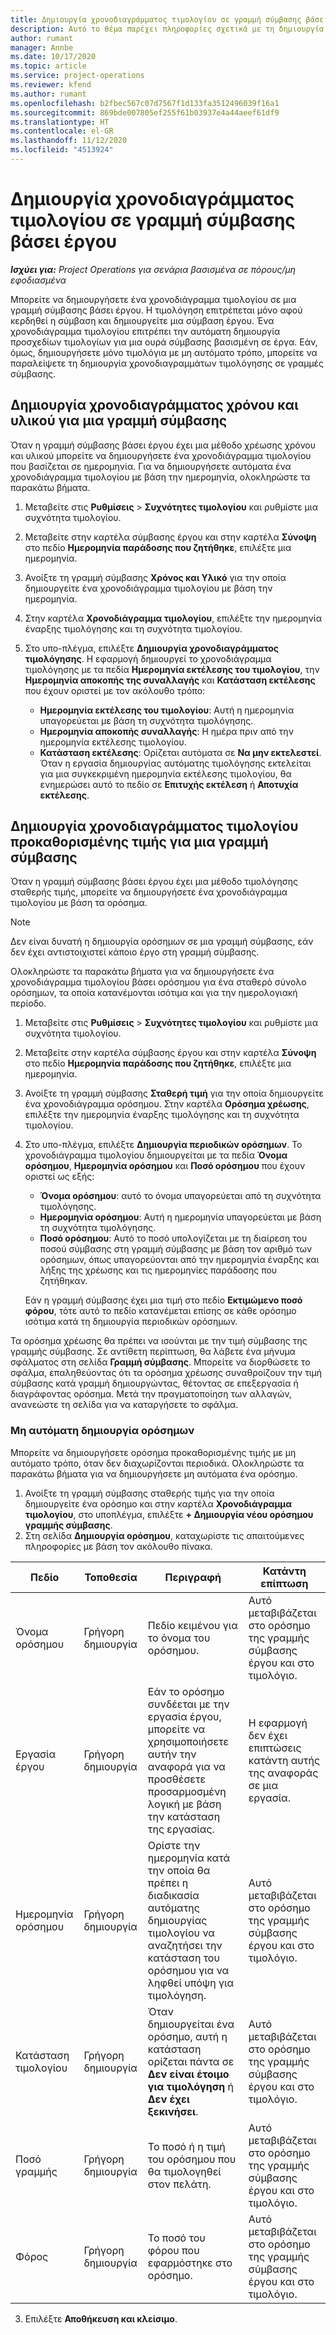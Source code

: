 ```yaml
---
title: Δημιουργία χρονοδιαγράμματος τιμολογίου σε γραμμή σύμβασης βάσει έργου
description: Αυτό το θέμα παρέχει πληροφορίες σχετικά με τη δημιουργία χρονοδιαγραμμάτων τιμολογίων και ορόσημων για γραμμές σύμβασης.
author: rumant
manager: Annbe
ms.date: 10/17/2020
ms.topic: article
ms.service: project-operations
ms.reviewer: kfend
ms.author: rumant
ms.openlocfilehash: b2fbec567c07d7567f1d133fa3512496039f16a1
ms.sourcegitcommit: 869bde007805ef255f61b03937e4a44aeef61df9
ms.translationtype: HT
ms.contentlocale: el-GR
ms.lasthandoff: 11/12/2020
ms.locfileid: "4513924"
---
```

# <a name="create-an-invoice-schedule-on-a-project-based-contract-line"></a>Δημιουργία χρονοδιαγράμματος τιμολογίου σε γραμμή σύμβασης βάσει έργου 

_**Ισχύει για:** Project Operations για σενάρια βασισμένα σε πόρους/μη εφοδιασμένα_

Μπορείτε να δημιουργήσετε ένα χρονοδιάγραμμα τιμολογίου σε μια γραμμή σύμβασης βάσει έργου. Η τιμολόγηση επιτρέπεται μόνο αφού κερδηθεί η σύμβαση και δημιουργείτε μια σύμβαση έργου. Ένα χρονοδιάγραμμα τιμολογίου επιτρέπει την αυτόματη δημιουργία προσχεδίων τιμολογίων για μια ουρά σύμβασης βασισμένη σε έργα. Εάν, όμως, δημιουργήσετε μόνο τιμολόγια με μη αυτόματο τρόπο, μπορείτε να παραλείψετε τη δημιουργία χρονοδιαγραμμάτων τιμολόγησης σε γραμμές σύμβασης.

## <a name="create-a-time-and-material-invoice-schedule-for-a-contract-line"></a>Δημιουργία χρονοδιαγράμματος χρόνου και υλικού για μια γραμμή σύμβασης

Όταν η γραμμή σύμβασης βάσει έργου έχει μια μέθοδο χρέωσης χρόνου και υλικού μπορείτε να δημιουργήσετε ένα χρονοδιάγραμμα τιμολογίου που βασίζεται σε ημερομηνία. Για να δημιουργήσετε αυτόματα ένα χρονοδιάγραμμα τιμολογίου με βάση την ημερομηνία, ολοκληρώστε τα παρακάτω βήματα.

1. Μεταβείτε στις **Ρυθμίσεις** > **Συχνότητες τιμολογίου** και ρυθμίστε μια συχνότητα τιμολογίου.
2. Μεταβείτε στην καρτέλα σύμβασης έργου και στην καρτέλα **Σύνοψη** στο πεδίο **Ημερομηνία παράδοσης που ζητήθηκε**, επιλέξτε μια ημερομηνία.
3. Ανοίξτε τη γραμμή σύμβασης **Χρόνος και Υλικό** για την οποία δημιουργείτε ένα χρονοδιάγραμμα τιμολογίου με βάση την ημερομηνία. 
4. Στην καρτέλα **Χρονοδιάγραμμα τιμολογίου**, επιλέξτε την ημερομηνία έναρξης τιμολόγησης και τη συχνότητα τιμολογίου.
5. Στο υπο-πλέγμα, επιλέξτε **Δημιουργία χρονοδιαγράμματος τιμολόγησης**. Η εφαρμογή δημιουργεί το χρονοδιάγραμμα τιμολόγησης με τα πεδία **Ημερομηνία εκτέλεσης του τιμολογίου**, την **Ημερομηνία αποκοπής της συναλλαγής** και **Κατάσταση εκτέλεσης** που έχουν οριστεί με τον ακόλουθο τρόπο:

    - **Ημερομηνία εκτέλεσης του τιμολογίου**: Αυτή η ημερομηνία υπαγορεύεται με βάση τη συχνότητα τιμολόγησης.
    - **Ημερομηνία αποκοπής συναλλαγής**: Η ημέρα πριν από την ημερομηνία εκτέλεσης τιμολογίου.
    - **Κατάσταση εκτέλεσης**: Ορίζεται αυτόματα σε **Να μην εκτελεστεί**. Όταν η εργασία δημιουργίας αυτόματης τιμολόγησης εκτελείται για μια συγκεκριμένη ημερομηνία εκτέλεσης τιμολογίου, θα ενημερώσει αυτό το πεδίο σε **Επιτυχής εκτέλεση** ή **Αποτυχία εκτέλεσης**.

## <a name="create-a-fixed-price-invoice-schedule-for-a-contract-line"></a>Δημιουργία χρονοδιαγράμματος τιμολογίου προκαθορισμένης τιμής για μια γραμμή σύμβασης

Όταν η γραμμή σύμβασης βάσει έργου έχει μια μέθοδο τιμολόγησης σταθερής τιμής, μπορείτε να δημιουργήσετε ένα χρονοδιάγραμμα τιμολογίου με βάση τα ορόσημα. 

> [!NOTE]
> Δεν είναι δυνατή η δημιουργία ορόσημων σε μια γραμμή σύμβασης, εάν δεν έχει αντιστοιχιστεί κάποιο έργο στη γραμμή σύμβασης.

Ολοκληρώστε τα παρακάτω βήματα για να δημιουργήσετε ένα χρονοδιάγραμμα τιμολογίου βάσει ορόσημου για ένα σταθερό σύνολο ορόσημων, τα οποία κατανέμονται ισότιμα και για την ημερολογιακή περίοδο.

1. Μεταβείτε στις **Ρυθμίσεις** > **Συχνότητες τιμολογίου** και ρυθμίστε μια συχνότητα τιμολογίου.
2. Μεταβείτε στην καρτέλα σύμβασης έργου και στην καρτέλα **Σύνοψη** στο πεδίο **Ημερομηνία παράδοσης που ζητήθηκε**, επιλέξτε μια ημερομηνία.
3. Ανοίξτε τη γραμμή σύμβασης **Σταθερή τιμή** για την οποία δημιουργείτε ένα χρονοδιάγραμμα ορόσημου. Στην καρτέλα **Ορόσημα χρέωσης**, επιλέξτε την ημερομηνία έναρξης τιμολόγησης και τη συχνότητα τιμολογίου. 
4. Στο υπο-πλέγμα, επιλέξτε **Δημιουργία περιοδικών ορόσημων**. Το χρονοδιάγραμμα τιμολογίου δημιουργείται με τα πεδία **Όνομα ορόσημου**, **Ημερομηνία ορόσημου** και **Ποσό ορόσημου** που έχουν οριστεί ως εξής:

    - **Όνομα ορόσημου**: αυτό το όνομα υπαγορεύεται από τη συχνότητα τιμολόγησης.
    - **Ημερομηνία ορόσημου**: Αυτή η ημερομηνία υπαγορεύεται με βάση τη συχνότητα τιμολόγησης.
    - **Ποσό ορόσημου**: Αυτό το ποσό υπολογίζεται με τη διαίρεση του ποσού σύμβασης στη γραμμή σύμβασης με βάση τον αριθμό των ορόσημων, όπως υπαγορεύονται από την ημερομηνία έναρξης και λήξης της χρέωσης και τις ημερομηνίες παράδοσης που ζητήθηκαν.

    Εάν η γραμμή σύμβασης έχει μια τιμή στο πεδίο **Εκτιμώμενο ποσό φόρου**, τότε αυτό το πεδίο κατανέμεται επίσης σε κάθε ορόσημο ισότιμα κατά τη δημιουργία περιοδικών ορόσημων.

Τα ορόσημα χρέωσης θα πρέπει να ισούνται με την τιμή σύμβασης της γραμμής σύμβασης. Σε αντίθετη περίπτωση, θα λάβετε ένα μήνυμα σφάλματος στη σελίδα **Γραμμή σύμβασης**. Μπορείτε να διορθώσετε το σφάλμα, επαληθεύοντας ότι τα ορόσημα χρέωσης συναθροίζουν την τιμή σύμβασης κατά γραμμή δημιουργώντας, θέτοντας σε επεξεργασία ή διαγράφοντας ορόσημα. Μετά την πραγματοποίηση των αλλαγών, ανανεώστε τη σελίδα για να καταργήσετε το σφάλμα.

### <a name="manually-create-milestones"></a>Μη αυτόματη δημιουργία ορόσημων

Μπορείτε να δημιουργήσετε ορόσημα προκαθορισμένης τιμής με μη αυτόματο τρόπο, όταν δεν διαχωρίζονται περιοδικά. Ολοκληρώστε τα παρακάτω βήματα για να δημιουργήσετε μη αυτόματα ένα ορόσημο.

1. Ανοίξτε τη γραμμή σύμβασης σταθερής τιμής για την οποία δημιουργείτε ένα ορόσημο και στην καρτέλα **Χρονοδιάγραμμα τιμολογίου**, στο υποπλέγμα, επιλέξτε **+ Δημιουργία νέου ορόσημου γραμμής σύμβασης**. 
2. Στη σελίδα **Δημιουργία ορόσημου**, καταχωρίστε τις απαιτούμενες πληροφορίες με βάση τον ακόλουθο πίνακα.

| Πεδίο | Τοποθεσία | Περιγραφή | Κατάντη επίπτωση |
| --- | --- | --- | --- |
| Όνομα ορόσημου | Γρήγορη δημιουργία | Πεδίο κειμένου για το όνομα του ορόσημου. | Αυτό μεταβιβάζεται στο ορόσημο της γραμμής σύμβασης έργου και στο τιμολόγιο. |
| Εργασία έργου | Γρήγορη δημιουργία | Εάν το ορόσημο συνδέεται με την εργασία έργου, μπορείτε να χρησιμοποιήσετε αυτήν την αναφορά για να προσθέσετε προσαρμοσμένη λογική με βάση την κατάσταση της εργασίας. | Η εφαρμογή δεν έχει επιπτώσεις κατάντη αυτής της αναφοράς σε μια εργασία. |
| Ημερομηνία ορόσημου | Γρήγορη δημιουργία | Ορίστε την ημερομηνία κατά την οποία θα πρέπει η διαδικασία αυτόματης δημιουργίας τιμολογίου να αναζητήσει την κατάσταση του ορόσημου για να ληφθεί υπόψη για τιμολόγηση. | Αυτό μεταβιβάζεται στο ορόσημο της γραμμής σύμβασης έργου και στο τιμολόγιο. |
| Κατάσταση τιμολογίου | Γρήγορη δημιουργία | Όταν δημιουργείται ένα ορόσημο, αυτή η κατάσταση ορίζεται πάντα σε **Δεν είναι έτοιμο για τιμολόγηση** ή **Δεν έχει ξεκινήσει**. | Αυτό μεταβιβάζεται στο ορόσημο της γραμμής σύμβασης έργου και στο τιμολόγιο. |
| Ποσό γραμμής | Γρήγορη δημιουργία | Το ποσό ή η τιμή του ορόσημου που θα τιμολογηθεί στον πελάτη. | Αυτό μεταβιβάζεται στο ορόσημο της γραμμής σύμβασης έργου και στο τιμολόγιο. |
| Φόρος | Γρήγορη δημιουργία | Το ποσό του φόρου που εφαρμόστηκε στο ορόσημο. | Αυτό μεταβιβάζεται στο ορόσημο της γραμμής σύμβασης έργου και στο τιμολόγιο. |

3. Επιλέξτε **Αποθήκευση και κλείσιμο**.
